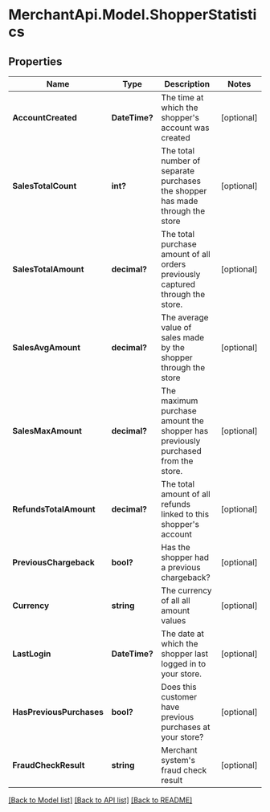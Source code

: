 # MerchantApi.Model.ShopperStatistics
## Properties

Name | Type | Description | Notes
------------ | ------------- | ------------- | -------------
**AccountCreated** | **DateTime?** | The time at which the shopper&#39;s account was created | [optional] 
**SalesTotalCount** | **int?** | The total number of separate purchases the shopper has made through the store | [optional] 
**SalesTotalAmount** | **decimal?** | The total purchase amount of all orders previously captured through the store. | [optional] 
**SalesAvgAmount** | **decimal?** | The average value of sales made by the shopper through the store | [optional] 
**SalesMaxAmount** | **decimal?** | The maximum purchase amount the shopper has previously purchased from the store. | [optional] 
**RefundsTotalAmount** | **decimal?** | The total amount of all refunds linked to this shopper&#39;s account | [optional] 
**PreviousChargeback** | **bool?** | Has the shopper had a previous chargeback? | [optional] 
**Currency** | **string** | The currency of all all amount values | [optional] 
**LastLogin** | **DateTime?** | The date at which the shopper last logged in to your store. | [optional] 
**HasPreviousPurchases** | **bool?** | Does this customer have previous purchases at your store? | [optional] 
**FraudCheckResult** | **string** | Merchant system&#39;s fraud check result | [optional] 

[[Back to Model list]](../README.md#documentation-for-models) [[Back to API list]](../README.md#documentation-for-api-endpoints) [[Back to README]](../README.md)

